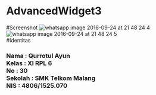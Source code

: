 # AdvancedWidget3

#Screenshot
![whatsapp image 2016-09-24 at 21 48 24 4](https://cloud.githubusercontent.com/assets/22120736/18809448/942f76e2-82a5-11e6-9c40-08050fb2cc5a.jpeg)
![whatsapp image 2016-09-24 at 21 48 24 5](https://cloud.githubusercontent.com/assets/22120736/18809461/0847ae14-82a6-11e6-8c85-f19ec7198a1f.jpeg)
<br>
#Identitas
<h3>
Nama : Qurrotul Ayun<br>
Kelas : XI RPL 6 <br>
No : 30 <br>
Sekolah : SMK Telkom Malang <br>
NIS : 4806/1525.070
</h3>

